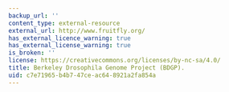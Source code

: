 ```yaml
---
backup_url: ''
content_type: external-resource
external_url: http://www.fruitfly.org/
has_external_licence_warning: true
has_external_license_warning: true
is_broken: ''
license: https://creativecommons.org/licenses/by-nc-sa/4.0/
title: Berkeley Drosophila Genome Project (BDGP).
uid: c7e71965-b4b7-47ce-ac64-8921a2fa854a
---
```

